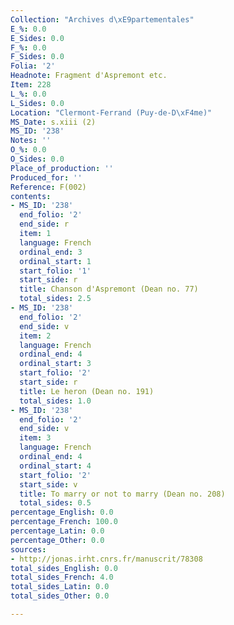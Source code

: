 ```yaml
---
Collection: "Archives d\xE9partementales"
E_%: 0.0
E_Sides: 0.0
F_%: 0.0
F_Sides: 0.0
Folia: '2'
Headnote: Fragment d'Aspremont etc.
Item: 228
L_%: 0.0
L_Sides: 0.0
Location: "Clermont-Ferrand (Puy-de-D\xF4me)"
MS_Date: s.xiii (2)
MS_ID: '238'
Notes: ''
O_%: 0.0
O_Sides: 0.0
Place_of_production: ''
Produced_for: ''
Reference: F(002)
contents:
- MS_ID: '238'
  end_folio: '2'
  end_side: r
  item: 1
  language: French
  ordinal_end: 3
  ordinal_start: 1
  start_folio: '1'
  start_side: r
  title: Chanson d'Aspremont (Dean no. 77)
  total_sides: 2.5
- MS_ID: '238'
  end_folio: '2'
  end_side: v
  item: 2
  language: French
  ordinal_end: 4
  ordinal_start: 3
  start_folio: '2'
  start_side: r
  title: Le heron (Dean no. 191)
  total_sides: 1.0
- MS_ID: '238'
  end_folio: '2'
  end_side: v
  item: 3
  language: French
  ordinal_end: 4
  ordinal_start: 4
  start_folio: '2'
  start_side: v
  title: To marry or not to marry (Dean no. 208)
  total_sides: 0.5
percentage_English: 0.0
percentage_French: 100.0
percentage_Latin: 0.0
percentage_Other: 0.0
sources:
- http://jonas.irht.cnrs.fr/manuscrit/78308
total_sides_English: 0.0
total_sides_French: 4.0
total_sides_Latin: 0.0
total_sides_Other: 0.0

---
```


